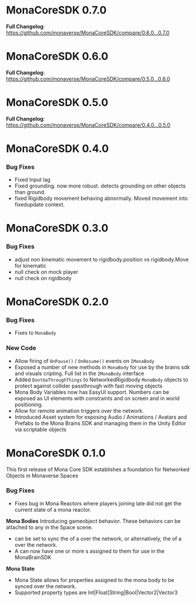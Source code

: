 # MonaCoreSDK 0.7.0

**Full Changelog**: https://github.com/monaverse/MonaCoreSDK/compare/0.6.0...0.7.0

# MonaCoreSDK 0.6.0

**Full Changelog**: https://github.com/monaverse/MonaCoreSDK/compare/0.5.0...0.6.0

# MonaCoreSDK 0.5.0

**Full Changelog**: https://github.com/monaverse/MonaCoreSDK/compare/0.4.0...0.5.0

# MonaCoreSDK 0.4.0

### Bug Fixes
- Fixed Input lag
- Fixed grounding. now more robust. detects grounding on other objects than ground.
- fixed Rigidbody movement behaving abnormally. Moved movement into fixedupdate context.

# MonaCoreSDK 0.3.0

### Bug Fixes
- adjust non kinematic movement to rigidbody.position vs rigidbody.Move for kinematic
- null check on mock player
- null check on rigidbody

# MonaCoreSDK 0.2.0

### Bug Fixes
- Fixes to `MonaBody`

### New Code
- Allow firing of  `OnPause()` / `OnResume()` events on `IMonaBody`
- Exposed a number of new methods in `MonaBody` for use by the brains sdk and visuals cripting. Full list in the `IMonaBody` interface
- Added `DontGoThroughThings` to NetworkedRigidbody `MonaBody` objects to protect against collider passthrough with fast moving objects
- Mona Body Variables now has EasyUI support. Numbers can be exposed as UI elements with constraints and on screen and in world positioning.
- Allow for remote animation triggers over the network.
- Introduced Asset system for exposing Audio / Animations / Avatars and Prefabs to the Mona Brains SDK and managing them in the Unity Editor via scriptable objects


# MonaCoreSDK 0.1.0

This first release of Mona Core SDK establishes a foundation for Networked Objects in Monaverse Spaces

### Bug Fixes
- Fixes bug in Mona Reactors where players joining late did not get the current state of a mona reactor.

**Mona Bodies**
Introducing <MonaBody> gameobject behavior.  These behaviors can be attached to any <GameObject> in the Space scene.
- <MonaBody> can be set to sync the <Transform> of a <GameObject> over the network, or alternatively, the <Rigidbody> of a <GameObject> over the network.
- A<MonaBody> can now have one or more <MonaTag>s assigned to them for use in the MonaBrainSDK

**Mona State**
- Mona State allows for properties assigned to the mona body to be synced over the network.
- Supported property types are Int|Float|String|Bool|Vector2|Vector3